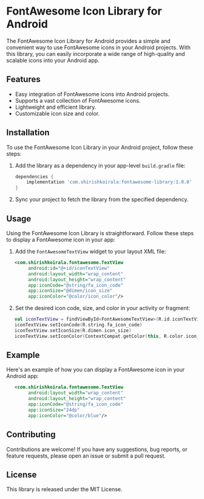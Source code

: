 # FontAwesome Icon Library for Android

The FontAwesome Icon Library for Android provides a simple and convenient way to use FontAwesome icons in your Android projects. With this library, you can easily incorporate a wide range of high-quality and scalable icons into your Android app.

## Features

- Easy integration of FontAwesome icons into Android projects.
- Supports a vast collection of FontAwesome icons.
- Lightweight and efficient library.
- Customizable icon size and color.

## Installation

To use the FontAwesome Icon Library in your Android project, follow these steps:

1. Add the library as a dependency in your app-level `build.gradle` file:

   ```groovy
   dependencies {
       implementation 'com.shirishkoirala:fontawesome-library:1.0.0'
   }
   ```
2. Sync your project to fetch the library from the specified dependency.

## Usage
Using the FontAwesome Icon Library is straightforward. Follow these steps to display a FontAwesome icon in your app:

1. Add the `FontAwesomeTextView` widget to your layout XML file:
```xml
   <com.shirishkoirala.fontawesome.TextView
        android:id="@+id/iconTextView"
        android:layout_width="wrap_content"
        android:layout_height="wrap_content"
        app:iconCode="@string/fa_icon_code"
        app:iconSize="@dimen/icon_size"
        app:iconColor="@color/icon_color"/>
```
2. Set the desired icon code, size, and color in your activity or fragment:
```kotlin
   val iconTextView = findViewById<FontAwesomeTextView>(R.id.iconTextView)
   iconTextView.setIconCode(R.string.fa_icon_code)
   iconTextView.setIconSize(R.dimen.icon_size)
   iconTextView.setIconColor(ContextCompat.getColor(this, R.color.icon_color))
  ```
## Example
Here's an example of how you can display a FontAwesome icon in your Android app:
```xml
   <com.shirishkoirala.fontawesome.TextView
        android:layout_width="wrap_content"
        android:layout_height="wrap_content"
        app:iconCode="@string/fa_icon_code"
        app:iconSize="24dp"
        app:iconColor="@color/blue"/>
```
## Contributing
Contributions are welcome! If you have any suggestions, bug reports, or feature requests, please open an issue or submit a pull request.

## License
This library is released under the MIT License.